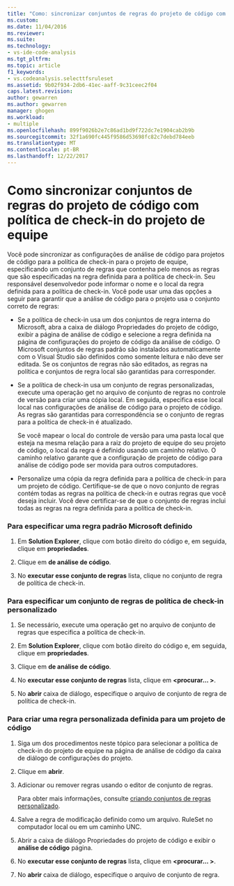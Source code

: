 ```yaml
---
title: "Como: sincronizar conjuntos de regras do projeto de código com política de Check-in do projeto de equipe | Microsoft Docs"
ms.custom: 
ms.date: 11/04/2016
ms.reviewer: 
ms.suite: 
ms.technology:
- vs-ide-code-analysis
ms.tgt_pltfrm: 
ms.topic: article
f1_keywords:
- vs.codeanalysis.selecttfsruleset
ms.assetid: 9b02f934-2db6-41ec-aaff-9c31ceec2f04
caps.latest.revision: 
author: gewarren
ms.author: gewarren
manager: ghogen
ms.workload:
- multiple
ms.openlocfilehash: 899f9026b2e7c86ad1bd9f722dc7e1904cab2b9b
ms.sourcegitcommit: 32f1a690fc445f9586d53698fc82c7debd784eeb
ms.translationtype: MT
ms.contentlocale: pt-BR
ms.lasthandoff: 12/22/2017
---
```

# <a name="how-to-synchronize-code-project-rule-sets-with-team-project-check-in-policy"></a>Como sincronizar conjuntos de regras do projeto de código com política de check-in do projeto de equipe
Você pode sincronizar as configurações de análise de código para projetos de código para a política de check-in para o projeto de equipe, especificando um conjunto de regras que contenha pelo menos as regras que são especificadas na regra definida para a política de check-in. Seu responsável desenvolvedor pode informar o nome e o local da regra definida para a política de check-in. Você pode usar uma das opções a seguir para garantir que a análise de código para o projeto usa o conjunto correto de regras:  
  
-   Se a política de check-in usa um dos conjuntos de regra interna do Microsoft, abra a caixa de diálogo Propriedades do projeto de código, exibir a página de análise de código e selecione a regra definida na página de configurações do projeto de código da análise de código. O Microsoft conjuntos de regras padrão são instalados automaticamente com o Visual Studio são definidos como somente leitura e não deve ser editada. Se os conjuntos de regras não são editados, as regras na política e conjuntos de regra local são garantidas para corresponder.  
  
-   Se a política de check-in usa um conjunto de regras personalizadas, execute uma operação get no arquivo de conjunto de regras no controle de versão para criar uma cópia local. Em seguida, especifica esse local local nas configurações de análise de código para o projeto de código. As regras são garantidas para correspondência se o conjunto de regras para a política de check-in é atualizado.  
  
     Se você mapear o local do controle de versão para uma pasta local que esteja na mesma relação para a raiz do projeto de equipe do seu projeto de código, o local da regra é definido usando um caminho relativo. O caminho relativo garante que a configuração de projeto de código para análise de código pode ser movida para outros computadores.  
  
-   Personalize uma cópia da regra definida para a política de check-in para um projeto de código. Certifique-se de que o novo conjunto de regras contém todas as regras na política de check-in e outras regras que você deseja incluir. Você deve certificar-se de que o conjunto de regras inclui todas as regras na regra definida para a política de check-in.  
  
### <a name="to-specify-a-microsoft-standard-rule-set"></a>Para especificar uma regra padrão Microsoft definido  
  
1.  Em **Solution Explorer**, clique com botão direito do código e, em seguida, clique em **propriedades**.  
  
2.  Clique em **de análise de código**.  
  
3.  No **executar esse conjunto de regras** lista, clique no conjunto de regra de política de check-in.  
  
### <a name="to-specify-a-custom-check-in-policy-rule-set"></a>Para especificar um conjunto de regras de política de check-in personalizado  
  
1.  Se necessário, execute uma operação get no arquivo de conjunto de regras que especifica a política de check-in.  
  
2.  Em **Solution Explorer**, clique com botão direito do código e, em seguida, clique em **propriedades**.  
  
3.  Clique em **de análise de código**.  
  
4.  No **executar esse conjunto de regras** lista, clique em  **\<procurar... >**.  
  
5.  No **abrir** caixa de diálogo, especifique o arquivo de conjunto de regra de política de check-in.  
  
### <a name="to-create-a-custom-rule-set-for-a-code-project"></a>Para criar uma regra personalizada definida para um projeto de código  
  
1.  Siga um dos procedimentos neste tópico para selecionar a política de check-in do projeto de equipe na página de análise de código da caixa de diálogo de configurações do projeto.  
  
2.  Clique em **abrir**.  
  
3.  Adicionar ou remover regras usando o editor de conjunto de regras.  
  
     Para obter mais informações, consulte [criando conjuntos de regras personalizado](../code-quality/creating-custom-code-analysis-rule-sets.md).  
  
4.  Salve a regra de modificação definido como um arquivo. RuleSet no computador local ou em um caminho UNC.  
  
5.  Abrir a caixa de diálogo Propriedades do projeto de código e exibir o **análise de código** página.  
  
6.  No **executar esse conjunto de regras** lista, clique em  **\<procurar... >**.  
  
7.  No **abrir** caixa de diálogo, especifique o arquivo de conjunto de regra.